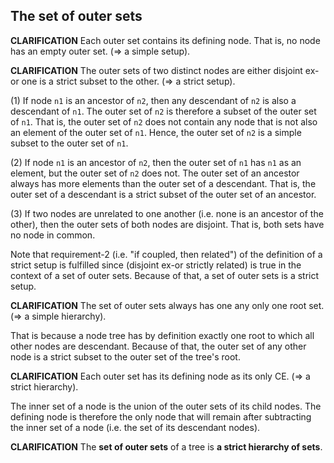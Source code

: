 
<!-- ======================================================================= -->
## The set of outer sets

**CLARIFICATION**
Each outer set contains its defining node.
That is, no node has an empty outer set.
(=> a simple setup).

**CLARIFICATION**
The outer sets of two distinct nodes are either
disjoint ex-or one is a strict subset to the other.
(=> a strict setup).

(1) If node `n1` is an ancestor of `n2`, then any descendant of `n2` is also
a descendant of `n1`. The outer set of `n2` is therefore a subset of the outer
set of `n1`. That is, the outer set of `n2` does not contain any node that is
not also an element of the outer set of `n1`. Hence, the outer set of `n2` is
a simple subset to the outer set of `n1`.

(2) If node `n1` is an ancestor of `n2`, then the outer set of `n1` has `n1`
as an element, but the outer set of `n2` does not. The outer set of an ancestor
always has more elements than the outer set of a descendant. That is, the outer
set of a descendant is a strict subset of the outer set of an ancestor.

(3) If two nodes are unrelated to one another (i.e. none is an ancestor of the
other), then the outer sets of both nodes are disjoint. That is, both sets have
no node in common.

Note that requirement-2 (i.e. "if coupled, then related") of the definition of
a strict setup is fulfilled since (disjoint ex-or strictly related) is true in
the context of a set of outer sets. Because of that, a set of outer sets is a
strict setup.

**CLARIFICATION**
The set of outer sets always has one any only one root set.
(=> a simple hierarchy).

That is because a node tree has by definition exactly one root to which all
other nodes are descendant. Because of that, the outer set of any other node
is a strict subset to the outer set of the tree's root.

**CLARIFICATION**
Each outer set has its defining node as its only CE.
(=> a strict hierarchy).

The inner set of a node is the union of the outer sets of its child nodes. The
defining node is therefore the only node that will remain after subtracting the
inner set of a node (i.e. the set of its descendant nodes).

**CLARIFICATION**
The **set of outer sets** of a tree is **a strict hierarchy of sets**.
